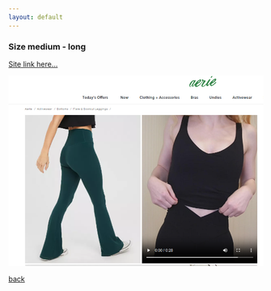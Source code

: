 ```yaml
---
layout: default
---
```

### Size medium - long 
[Site link here...](https://www.ae.com/us/en/p/aerie/bottoms/flare-bootcut-leggings/offline-by-aerie-real-me-high-waisted-crossover-flare-legging/0702_5230_788?menu=cat1090003)

![Pandas-items](assets/images/aerie_leggins.png)

[back](./)
